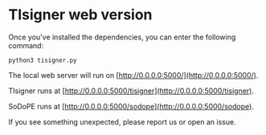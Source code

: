 # TIsigner web version
Once you've installed the dependencies, you can enter the following command:

```python3 tisigner.py```

The local web server will run on [http://0.0.0.0:5000/](http://0.0.0.0:5000/).

TIsigner runs at [http://0.0.0.0:5000/tisigner](http://0.0.0.0:5000/tisigner).

SoDoPE runs at [http://0.0.0.0:5000/sodope](http://0.0.0.0:5000/sodope).

If you see something unexpected, please report us or open an issue.

